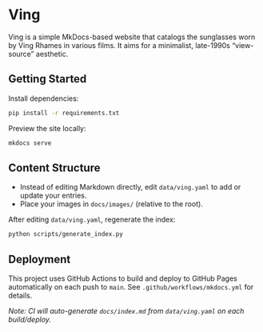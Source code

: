 # Ving

Ving is a simple MkDocs-based website that catalogs the sunglasses worn by Ving Rhames in various films. It aims for a minimalist, late-1990s “view-source” aesthetic.

## Getting Started

Install dependencies:

```bash
pip install -r requirements.txt
```

Preview the site locally:

```bash
mkdocs serve
```

## Content Structure

- Instead of editing Markdown directly, edit `data/ving.yaml` to add or update your entries.
- Place your images in `docs/images/` (relative to the root).

After editing `data/ving.yaml`, regenerate the index:

```bash
python scripts/generate_index.py
```


## Deployment

This project uses GitHub Actions to build and deploy to GitHub Pages automatically on each push to `main`. See `.github/workflows/mkdocs.yml` for details.

_Note: CI will auto-generate `docs/index.md` from `data/ving.yaml` on each build/deploy._
